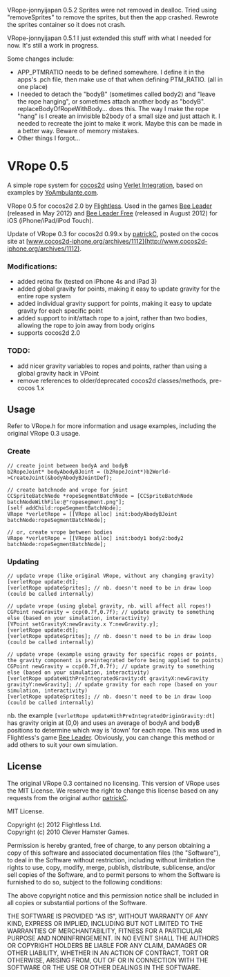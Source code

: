VRope-jonnyijapan 0.5.2
Sprites were not removed in dealloc. Tried using "removeSprites" to remove the sprites, but then the app crashed. Rewrote the sprites container so it does not crash.

VRope-jonnyijapan 0.5.1
I just extended this stuff with what I needed for now. It's still a work in progress.

Some changes include:

- APP_PTMRATIO needs to be defined somewhere. I define it in the apps's .pch file, then make use of that when defining PTM_RATIO. (all in one place)
- I needed to detach the "bodyB" (sometimes called body2) and "leave the rope hanging", or sometimes attach another body as "bodyB". replaceBodyOfRopeWithBody... does this.
The way I make the rope "hang" is I create an invisible b2body of a small size and just attach it. I needed to recreate the joint to make it work. Maybe this can be made in a better way. Beware of memory mistakes.
- Other things I forgot...

VRope 0.5
=========

A simple rope system for [cocos2d](http://www.cocos2d-iphone.org) using [Verlet Integration](http://en.wikipedia.org/wiki/Verlet_integration), based on examples by [YoAmbulante.com](http://www.yoambulante.com/en/labs/verlet.php).

VRope 0.5 for cocos2d 2.0 by [Flightless](http://www.flightless.co.nz). Used in the games [Bee Leader](http://www.flightless.co.nz/beeleader) (released in May 2012) and [Bee Leader Free](http://www.flightless.co.nz/beeleader) (released in August 2012) for iOS (iPhone/iPad/iPod Touch).

Update of VRope 0.3 for cocos2d 0.99.x by [patrickC](http://cleverhamstergames.com), posted on the cocos site at [www.cocos2d-iphone.org/archives/1112](http://www.cocos2d-iphone.org/archives/1112).

### Modifications:

- added retina fix (tested on iPhone 4s and iPad 3)
- added global gravity for points, making it easy to update gravity for the entire rope system
- added individual gravity support for points, making it easy to update gravity for each specific point
- added support to init/attach rope to a joint, rather than two bodies, allowing the rope to join away from body origins
- supports cocos2d 2.0

### TODO:
- add nicer gravity variables to ropes and points, rather than using a global gravity hack in VPoint
- remove references to older/deprecated cocos2d classes/methods, pre-cocos 1.x

Usage
-----

Refer to VRope.h for more information and usage examples, including the original VRope 0.3 usage.

### Create

    // create joint between bodyA and bodyB
    b2RopeJoint* bodyAbodyBJoint = (b2RopeJoint*)b2World->CreateJoint(&bodyAbodyBJointDef);
    
    // create batchnode and vrope for joint
    CCSpriteBatchNode *ropeSegmentBatchNode = [CCSpriteBatchNode batchNodeWithFile:@"ropesegment.png"];
    [self addChild:ropeSegmentBatchNode];
    VRope *verletRope = [[VRope alloc] init:bodyAbodyBJoint batchNode:ropeSegmentBatchNode];
 
    // or, create vrope between bodies
    VRope *verletRope = [[VRope alloc] init:body1 body2:body2 batchNode:ropeSegmentBatchNode];
 
### Updating

    // update vrope (like original VRope, without any changing gravity)
    [verletRope update:dt];
    [verletRope updateSprites]; // nb. doesn't need to be in draw loop (could be called internally)
 
    // update vrope (using global gravity, nb. will affect all ropes!)
    CGPoint newGravity = ccp(0.7f,0.7f); // update gravity to something else (based on your simulation, interactivity)
    [VPoint setGravityX:newGravity.x Y:newGravity.y];
    [verletRope update:dt];
    [verletRope updateSprites]; // nb. doesn't need to be in draw loop (could be called internally)
 
    // update vrope (example using gravity for specific ropes or points, the gravity component is preintegrated before being applied to points)
    CGPoint newGravity = ccp(0.7f,0.7f); // update gravity to something else (based on your simulation, interactivity)
    [verletRope updateWithPreIntegratedGravity:dt gravityX:newGravity gravityY:newGravity]; // update gravity for each rope (based on your simulation, interactivity)
    [verletRope updateSprites]; // nb. doesn't need to be in draw loop (could be called internally)


nb. the example `[verletRope updateWithPreIntegratedOriginGravity:dt]` has gravity origin at (0,0) and uses
  an average of bodyA and bodyB positions to determine which way is 'down' for each rope.
  This was used in Flightless's game [Bee Leader](http://www.flightless.co.nz/beeleader).
  Obviously, you can change this method or add others to suit your own simulation.


License
-------

The original VRope 0.3 contained no licensing. This version of VRope uses the MIT License. We reserve the right to change this license based on any requests from the original author [patrickC](http://cleverhamstergames.com).

MIT License.

Copyright (c) 2012 Flightless Ltd.  
Copyright (c) 2010 Clever Hamster Games.

Permission is hereby granted, free of charge, to any person obtaining a copy of this software and associated documentation files (the "Software"), to deal in the Software without restriction, including without limitation the rights to use, copy, modify, merge, publish, distribute, sublicense, and/or sell copies of the Software, and to permit persons to whom the Software is furnished to do so, subject to the following conditions:

The above copyright notice and this permission notice shall be included in all copies or substantial portions of the Software.

THE SOFTWARE IS PROVIDED "AS IS", WITHOUT WARRANTY OF ANY KIND, EXPRESS OR IMPLIED, INCLUDING BUT NOT LIMITED TO THE WARRANTIES OF MERCHANTABILITY, FITNESS FOR A PARTICULAR PURPOSE AND NONINFRINGEMENT. IN NO EVENT SHALL THE AUTHORS OR COPYRIGHT HOLDERS BE LIABLE FOR ANY CLAIM, DAMAGES OR OTHER LIABILITY, WHETHER IN AN ACTION OF CONTRACT, TORT OR OTHERWISE, ARISING FROM, OUT OF OR IN CONNECTION WITH THE SOFTWARE OR THE USE OR OTHER DEALINGS IN THE SOFTWARE.
